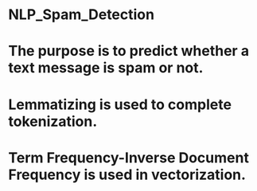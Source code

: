 # NLP_Spam_Detection
# The purpose is to predict whether a text message is spam or not.
# Lemmatizing is used to complete tokenization.
# Term Frequency-Inverse Document Frequency is used in vectorization.
